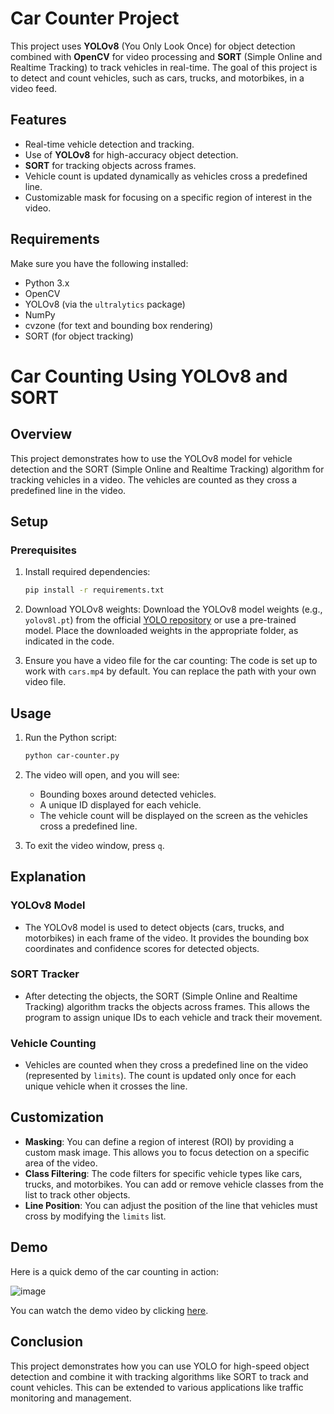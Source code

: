 # Car Counter Project

This project uses **YOLOv8** (You Only Look Once) for object detection combined with **OpenCV** for video processing and **SORT** (Simple Online and Realtime Tracking) to track vehicles in real-time. The goal of this project is to detect and count vehicles, such as cars, trucks, and motorbikes, in a video feed.

## Features

- Real-time vehicle detection and tracking.
- Use of **YOLOv8** for high-accuracy object detection.
- **SORT** for tracking objects across frames.
- Vehicle count is updated dynamically as vehicles cross a predefined line.
- Customizable mask for focusing on a specific region of interest in the video.

## Requirements

Make sure you have the following installed:

- Python 3.x
- OpenCV
- YOLOv8 (via the `ultralytics` package)
- NumPy
- cvzone (for text and bounding box rendering)
- SORT (for object tracking)


# Car Counting Using YOLOv8 and SORT

## Overview
This project demonstrates how to use the YOLOv8 model for vehicle detection and the SORT (Simple Online and Realtime Tracking) algorithm for tracking vehicles in a video. The vehicles are counted as they cross a predefined line in the video.

## Setup

### Prerequisites
1. Install required dependencies:
    ```bash
    pip install -r requirements.txt
    ```

2. Download YOLOv8 weights:
    Download the YOLOv8 model weights (e.g., `yolov8l.pt`) from the official [YOLO repository](https://github.com/ultralytics/yolov8) or use a pre-trained model. Place the downloaded weights in the appropriate folder, as indicated in the code.

3. Ensure you have a video file for the car counting:
    The code is set up to work with `cars.mp4` by default. You can replace the path with your own video file.

## Usage

1. Run the Python script:
    ```bash
    python car-counter.py
    ```

2. The video will open, and you will see:
    - Bounding boxes around detected vehicles.
    - A unique ID displayed for each vehicle.
    - The vehicle count will be displayed on the screen as the vehicles cross a predefined line.

3. To exit the video window, press `q`.

## Explanation

### YOLOv8 Model
- The YOLOv8 model is used to detect objects (cars, trucks, and motorbikes) in each frame of the video. It provides the bounding box coordinates and confidence scores for detected objects.

### SORT Tracker
- After detecting the objects, the SORT (Simple Online and Realtime Tracking) algorithm tracks the objects across frames. This allows the program to assign unique IDs to each vehicle and track their movement.

### Vehicle Counting
- Vehicles are counted when they cross a predefined line on the video (represented by `limits`). The count is updated only once for each unique vehicle when it crosses the line.

## Customization

- **Masking**: You can define a region of interest (ROI) by providing a custom mask image. This allows you to focus detection on a specific area of the video.
- **Class Filtering**: The code filters for specific vehicle types like cars, trucks, and motorbikes. You can add or remove vehicle classes from the list to track other objects.
- **Line Position**: You can adjust the position of the line that vehicles must cross by modifying the `limits` list.

## Demo
Here is a quick demo of the car counting in action:

![image](https://github.com/user-attachments/assets/72c3379d-9da5-4d8f-b775-6091d515e9aa)

You can watch the demo video by clicking [here](project%20demo/image%202025-01-03%2023-17-36.mp4).


## Conclusion
This project demonstrates how you can use YOLO for high-speed object detection and combine it with tracking algorithms like SORT to track and count vehicles. This can be extended to various applications like traffic monitoring and management.
